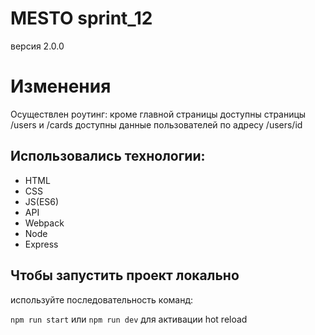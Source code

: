 # MESTO sprint_12
версия 2.0.0

# Изменения
Осуществлен роутинг:
кроме главной страницы доступны страницы /users и /cards
доступны данные пользователей по адресу /users/id 

## Использовались технологии:
- HTML
- CSS
- JS(ES6)
- API
- Webpack
- Node
- Express

 ## Чтобы запустить проект локально
используйте последовательность команд:

 `npm run start`
 или
 `npm run dev`
 для активации hot reload
